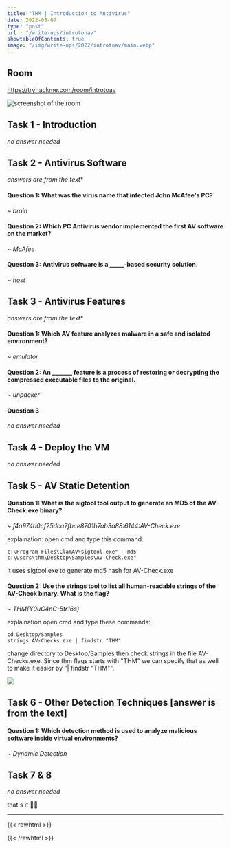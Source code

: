 ```yaml
---
title: "THM | Introduction to Antivirus"
date: 2022-08-07
type: "post"
url : "/write-ups/introtonav"
showtableOfContents: true
image: "/img/write-ups/2022/introtoav/main.webp"
---
```


## Room

https://tryhackme.com/room/introtoav

![screenshot of the room](/img/write-ups/2022/introtoav/main.webp)

## Task 1 - Introduction

*no answer needed*

## Task 2 - Antivirus Software 
*answers are from the text**

#### Question 1: What was the virus name that infected John McAfee's PC?

~ *brain*

#### Question 2: Which PC Antivirus vendor implemented the first AV software on the market?

~ *McAfee*

#### Question 3: Antivirus software is a _____-based security solution.

~ *host*

## Task 3 - Antivirus Features 
*answers are from the text**

#### Question 1: Which AV feature analyzes malware in a safe and isolated environment?

~ *emulator*

#### Question 2: An _______ feature is a process of restoring or decrypting the compressed executable files to the original. 

~ *unpacker*

#### Question 3

*no answer needed*

## Task 4 - Deploy the VM

*no answer needed*

## Task 5 - AV Static Detention

#### Question 1: What is the sigtool tool output to generate an MD5 of the AV-Check.exe binary?

~ *f4a974b0cf25dca7fbce8701b7ab3a88:6144:AV-Check.exe*

explaination: open cmd and type this command: 
```
c:\Program Files\ClamAV\sigtool.exe" --md5 c:\Users\thm\Desktop\Samples\AV-Check.exe"
```
it uses sigtool.exe to generate md5 hash for AV-Check.exe

#### Question 2: Use the strings tool to list all human-readable strings of the AV-Check binary. What is the flag?

~ *THM{Y0uC4nC-5tr16s}*

explaination open cmd and type these commands: 

```
cd Desktop/Samples
strings AV-Checks.exe | findstr "THM"
```
change directory to Desktop/Samples then check strings in the file AV-Checks.exe. Since thm flags starts with "THM" we can specify that as well to make it easier by "| findstr "THM"".

![](/img/write-ups/2022/introtoav/2022_1.png)

## Task 6 - Other Detection Techniques [answer is from the text]

#### Question 1: Which detection method is used to analyze malicious software inside virtual environments?

~ *Dynamic Detection*

## Task 7 & 8

*no answer needed*

that's it ✌🏽

-------------------------------------------------------------
{{< rawhtml >}} 
 
{{< /rawhtml >}}

